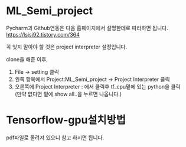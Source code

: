 # ML_Semi_project


Pycharm과 Github연동은 다음 홈페이지에서 설명한데로 따라하면 됩니다.\
https://lsjsj92.tistory.com/364

꼭 잊지 말아야 할 것은 project interpreter 설정입니다. 

clone을 해준 이후, 
1. File -> setting 클릭
2. 왼쪽 항목에서 Project:ML_Semi_project -> Project Interpreter 클릭
3. 오른쪽에 Project Interpreter : 에서 클릭후 tf_cpu밑에 있는 python을 클릭 \
(만약 없다면 밑에 show all..을 누르면 나옵니다.)







# Tensorflow-gpu설치방법
pdf파일로 올려져 있으니 참고 하시면 됩니다.

